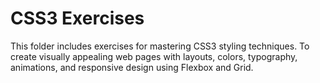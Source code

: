 # CSS3 Exercises

This folder includes exercises for mastering CSS3 styling techniques. 
To create visually appealing web pages with layouts, colors, typography, animations, and responsive design using Flexbox and Grid.
